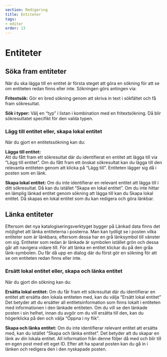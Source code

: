 ```yaml
---
section: Redigering
title: Entiteter
tags:
- editor
order: 13
---
```


# Entiteter


## Söka fram entiteter
När du ska lägga till en entitet är första steget att göra en sökning för att se om entiteten redan finns eller inte. Sökningen görs antingen via:

**Fritextsök:** Gör en bred sökning genom att skriva in text i sökfältet och få fram sökresultat.

**Sök i typer:** Välj en “typ” i listan i kombination med en fritextsökning. Då blir sökresultatet specifikt för den valda typen.

### Lägg till entitet eller, skapa lokal entitet
När du gjort en entitetssökning kan du: 

**Lägga till entitet:**  
Att du fått fram ett sökresultat där du identifierat en entitet att lägga till via “Lägg till entitet”. Om du fått fram ett önskat sökresultat kan du lägga till den relevanta entiteten genom att klicka på “Lägg till”. Entiteten lägger sig då i posten som en länk.  

**Skapa lokal entitet:**
Om du inte identifierar en relevant entitet att lägga till i ditt sökresultat. Då kan du istället “Skapa en lokal entitet”. Om du inte hittar en lämplig länkad entitet genom sökning att lägga till kan du Skapa lokal entitet. Då skapas en lokal entitet som du kan redigera och göra länkbar. 


## Länka entiteter
Eftersom det nya katalogiseringsverktyget bygger på Länkad data finns det möjlighet att länka entiteterna i posterna. Man kan tydligt se i posten vilka entiteter som är länkbara, eftersom dessa har en grå länksymbol till vänster om sig. Entiteter som redan är länkade är symbolen istället grön och dessa går att navigera vidare till. För att länka en entitet klickar du på den gråa länk-symbolen. Du får då upp en dialog där du först gör en sökning för att se om entiteten redan finns eller inte. 

### Ersätt lokal entitet eller, skapa och länka entitet
När du gjort din sökning kan du: 

**Ersätta lokal entitet:**
Om du får fram ett sökresultat där du identifierar en entitet att ersätta den lokala entiteten med, kan du välja “Ersätt lokal entitet” Det betyder att du ersätter all entitetsinformation som finns lokalt i entiteten med informationen i den länkade entiteten. Om du vill se den länkade posten i sin helhet, innan du avgör om du vill ersätta till den, kan du högerklicka på den och välja “Öppna i ny flik”. 

**Skapa och länka entitet:** 
Om du inte identifierar relevant entitet att ersätta med, kan du istället “Skapa och länka entitet”. Det betyder att du skapar en länk av din lokala entitet. All information från denne följer då med och blir till en egen post med ett eget ID. Efter att ha sparat posten kan du gå in i länken och redigera den i den nyskapade posten.


